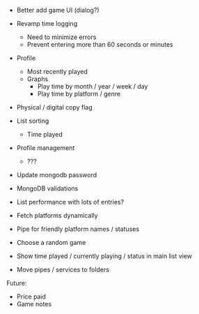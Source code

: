 - Better add game UI (dialog?)

- Revamp time logging
  - Need to minimize errors
  - Prevent entering more than 60 seconds or minutes

- Profile
  - Most recently played
  - Graphs
    - Play time by month / year / week / day
    - Play time by platform / genre
- Physical / digital copy flag
- List sorting
  - Time played
- Profile management
  - ???
- Update mongodb password
- MongoDB validations
- List performance with lots of entries?
- Fetch platforms dynamically
- Pipe for friendly platform names / statuses
- Choose a random game
- Show time played / currently playing / status in main list view
- Move pipes / services to folders

Future:

- Price paid
- Game notes